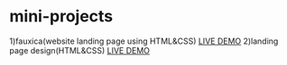 # mini-projects
1)fauxica(website landing page using HTML&CSS)
<a href=https://hafis1017.github.io/mini-projects/fauxica/>LIVE DEMO</a>
2)landing page design(HTML&CSS)
<a href=https://hafis1017.github.io/mini-projects/landing-page-design/>LIVE DEMO</a>
